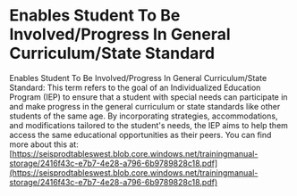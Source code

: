 # Enables Student To Be Involved/Progress In General Curriculum/State Standard
Enables Student To Be Involved/Progress In General Curriculum/State Standard: This term refers to the goal of an Individualized Education Program (IEP) to ensure that a student with special needs can participate in and make progress in the general curriculum or state standards like other students of the same age. By incorporating strategies, accommodations, and modifications tailored to the student's needs, the IEP aims to help them access the same educational opportunities as their peers.
You can find more about this at: [https://seisprodtableswest.blob.core.windows.net/trainingmanual-storage/2416f43c-e7b7-4e28-a796-6b9789828c18.pdf](https://seisprodtableswest.blob.core.windows.net/trainingmanual-storage/2416f43c-e7b7-4e28-a796-6b9789828c18.pdf)